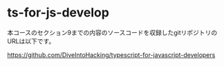 # ts-for-js-develop

本コースのセクション9までの内容のソースコードを収録したgitリポジトリのURLは以下です。

https://github.com/DiveIntoHacking/typescript-for-javascript-developers